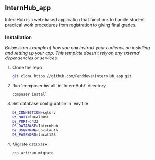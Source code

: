 ## InternHub_app
InternHub is a web-based application that functions to handle student practical work procedures from registration to giving final grades.

### Installation

_Below is an example of how you can instruct your audience on installing and setting up your app. This template doesn't rely on any external dependencies or services._

1. Clone the repo
   ```sh
   git clone https://github.com/Renddevs/InternHub_app.git
   ```
2. Run 'composer install' in 'InternHub/' directory
   ```sh
   composer install
   ```
3. Set database configuration in .env file
   ```sh
   DB_CONNECTION=sqlsrv
   DB_HOST=localhost
   DB_PORT=1433
   DB_DATABASE=InternHub
   DB_USERNAME=LocalAuth
   DB_PASSWORD=local123
   ```
4. Migrate database
   ```sh
   php artisan migrate
   ```
